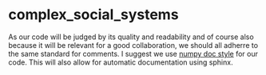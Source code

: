 # complex_social_systems

As our code will be judged by its quality and readability and of course also because it will be relevant for a good collaboration, we should all adherre to the same standard for comments.
I suggest we use [numpy doc style](https://numpydoc.readthedocs.io/en/latest/format.html) for our code. This will also allow for automatic documentation using sphinx.